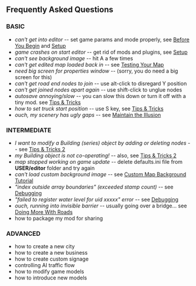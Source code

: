 ## Frequently Asked Questions

### BASIC
* *can't get into editor* -- set game params and mode properly, see [Before You Begin](tutorialguide.md) and [Setup](fundamentals/1_setup.md)
* *game crashes on start editor* -- get rid of mods and plugins, see [Setup](fundamentals/1_setup.md)
* *can't see background image* -- hit A a few times
* *can't get edited map loaded back in*  -- see [Testing Your Map](fundamentals/4_testing.md)
* *need big screen for properties window* -- (sorry, you do need a big screen for this)
* *can't get road end nodes to join* -- use alt-click to disregard Y position
* *can't get joined nodes apart again* -- use shift-click to unglue nodes
* *autosave annoying/slow* -- you can slow this down or turn it off with a tiny mod.  see [Tips & Tricks](fundamentals/6_tipsNtrix.md)
* *how to set truck start position* -- use S key, see [Tips & Tricks](fundamentals/6_tipsNtrix.md)
* *ouch, my scenery has ugly gaps* -- see [Maintain the Illusion](fundamentals/5_illusion.md)

### INTERMEDIATE
* *I want to modify a Building (series) object by adding or deleting nodes* -- see [Tips & Tricks 2](intermediate/11_tipsNtrix.md)
* *my Building object is not co-operating!* -- also, see [Tips & Tricks 2](intermediate/11_tipsNtrix.md)
* *map stopped working on game update* -- delete defaults.ini file from **USER/editor** folder and try again
* *can't load custom background image* -- see [Custom Map Background Tutorial](./newmodule/1_imagery.md)
* *"index outside array boundaries" (exceeded stamp count)* -- see [Debugging](./intermediate/9_Debugging.md)
* *"failed to register water level for uid xxxxx" error* -- see [Debugging](./intermediate/9_Debugging.md)
* *ouch, running into invisible barrier* -- usually going over a bridge...  see [Doing More With Roads](intermediate/1_Roads.md)
* how to package my mod for sharing

### ADVANCED
* how to create a new city
* how to create a new business
* how to create custom signage
* controlling AI traffic flow
* how to modify game models
* how to introduce new models
